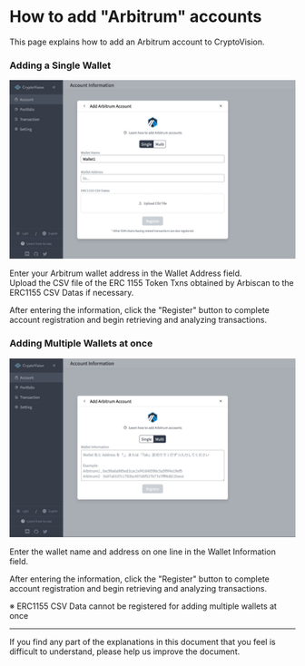 # How to add "Arbitrum" accounts

This page explains how to add an Arbitrum account to CryptoVision.

### Adding a Single Wallet

![](../assets/img/account-chain-arbitrum-1.jpg)

Enter your Arbitrum wallet address in the Wallet Address field.  
Upload the CSV file of the ERC 1155 Token Txns obtained by Arbiscan to the ERC1155 CSV Datas if necessary.

After entering the information, click the "Register" button to complete account registration and begin retrieving and analyzing transactions.

### Adding Multiple Wallets at once

![](../assets/img/account-chain-arbitrum-2.jpg)

Enter the wallet name and address on one line in the Wallet Information field.

After entering the information, click the "Register" button to complete account registration and begin retrieving and analyzing transactions.

※ ERC1155 CSV Data cannot be registered for adding multiple wallets at once

---

If you find any part of the explanations in this document that you feel is difficult to understand, please help us improve the document.
